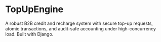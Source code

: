 # TopUpEngine
A robust B2B credit and recharge system with secure top-up requests, atomic transactions, and audit-safe accounting under high-concurrency load. Built with Django.
